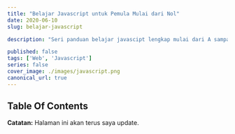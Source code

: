 ```yaml
---
title: "Belajar Javascript untuk Pemula Mulai dari Nol"
date: 2020-06-10
slug: belajar-javascript

description: "Seri panduan belajar javascipt lengkap mulai dari A sampai Z untuk pemula. Tutorial sekaligus akan menjadi catatan saya pribadi dalam dunia bahasa pemrograman."

published: false
tags: ['Web', 'Javascript']
series: false
cover_image: ./images/javascript.png
canonical_url: true
---
```


## Table Of Contents

**Catatan:** Halaman ini akan terus saya update.
